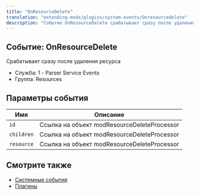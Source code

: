 ```yaml
---
title: "OnResourceDelete"
translation: "extending-modx/plugins/system-events/Onresourcedelete"
description: "Событие OnResourceDelete срабатывает сразу после удаления ресурса"
---
```


## Событие: OnResourceDelete

Срабатывает сразу после удаления ресурса

- Служба: 1 - Parser Service Events
- Группа: Resources

## Параметры события

| Имя    | Описание                                            |
| ------ | --------------------------------------------------- |
| `id` | Ссылка на объект modResourceDeleteProcessor |
| `children` | Ссылка на объект modResourceDeleteProcessor |
| `resource` | Ссылка на объект modResourceDeleteProcessor |

## Смотрите также

- [Системные события](extending-modx/plugins/system-events "Системные события")
- [Плагины](extending-modx/plugins "Плагины")